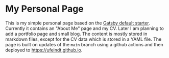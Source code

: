 
# My Personal Page

This is my simple personal page based on the [Gatsby default starter](https://github.com/gatsbyjs/gatsby-starter-default). Currently it contains an "About Me" page and my CV. Later I am planning to add a portfolio page and small blog. The content is mostly stored in markdown files, except for the CV data which is stored in a YAML file. The page is built on updates of the `main` branch using a github actions and then deployed to https://ufeindt.github.io.